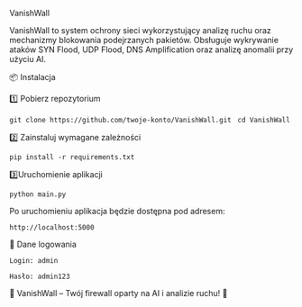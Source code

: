 VanishWall

VanishWall to system ochrony sieci wykorzystujący analizę ruchu oraz mechanizmy blokowania podejrzanych pakietów. Obsługuje wykrywanie ataków SYN Flood, UDP Flood, DNS Amplification oraz analizę anomalii przy użyciu AI.

📦 Instalacja

1️⃣ Pobierz repozytorium

```git clone https://github.com/twoje-konto/VanishWall.git ```
```cd VanishWall```

2️⃣ Zainstaluj wymagane zależności

```pip install -r requirements.txt```

3️⃣Uruchomienie aplikacji

```python main.py```

Po uruchomieniu aplikacja będzie dostępna pod adresem:

```http://localhost:5000```

🔑 Dane logowania

```Login: admin```

```Hasło: admin123```

📢 VanishWall – Twój firewall oparty na AI i analizie ruchu! 🚀

